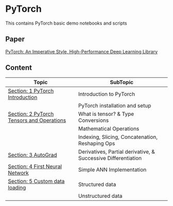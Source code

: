 # PyTorch
This contains PyTorch basic demo notebooks and scripts

## Paper
[PyTorch: An Imperative Style, High-Performance Deep Learning Library](https://arxiv.org/abs/1912.01703)

## Content

|Topic|SubTopic|
|-|-|
|[Section: 1 PyTorch Introduction](./Section_001_PyTorch_Introduction/) | Introduction to PyTorch |
|| PyTorch installation and setup |
|[Section: 2 PyTorch Tensors and Operations](./Section_002_PyTorch_Tensors_and_Operations/) | What is tensor? & Type Conversions|
|| Mathematical Operations |
|| Indexing, Slicing, Concatenation, Reshaping Ops |
|[Section: 3 AutoGrad](./Section_003_AutoGrad/) | Derivatives, Partial derivative, & Successive Differentiation |
|[Section: 4 First Neural Network](./Section_004_PyTorch_First_NN/) | Simple ANN Implementation |
|[Section: 5 Custom data loading](./Section_005_Custom_data_loading) | Structured data |
||Unstructured data|
